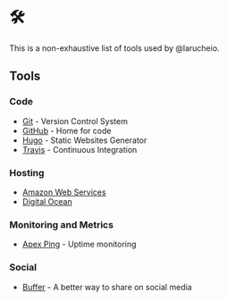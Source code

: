 # 🛠

This is a non-exhaustive list of tools used by @larucheio.

## Tools

### Code

-   [Git](https://git-scm.com/) - Version Control System
-   [GitHub](https://github.com/) - Home for code
-   [Hugo](http://gohugo.io/) - Static Websites Generator
-   [Travis](https://travis-ci.org/) - Continuous Integration

### Hosting

-   [Amazon Web Services](https://aws.amazon.com/)
-   [Digital Ocean](https://www.digitalocean.com/)

### Monitoring and Metrics

-   [Apex Ping](https://apex.sh/ping/) - Uptime monitoring

### Social

-   [Buffer](https://buffer.com/) - A better way to share on social media
